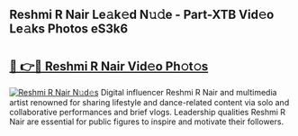 ## Reshmi R Nair Le𝚊k𝚎d N𝚞𝚍e - Part-XTB Vid𝚎o Le𝚊ks Photos eS3k6

# <h2><a href="http://fbbjssp.evod.top/?m=Reshmi+R+Nair">🔗 👉🔴 Reshmi R Nair Vid𝚎o Ph𝚘t𝚘s</a></h2>

[![Reshmi R Nair N𝚞d𝚎s](https://i.imgur.com/8V9OHl7.gif)](http://fbbjssp.evod.top/?m=Reshmi+R+Nair)
Digital influencer Reshmi R Nair and multimedia artist renowned for sharing lifestyle and dance-related content via solo and collaborative performances and brief vlogs. Leadership qualities Reshmi R Nair are essential for public figures to inspire and motivate their followers. 
